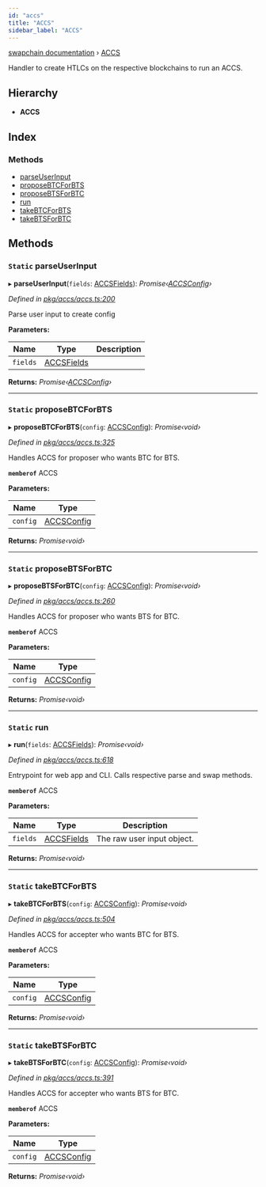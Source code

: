 ```yaml
---
id: "accs"
title: "ACCS"
sidebar_label: "ACCS"
---
```


[swapchain documentation](../globals.md) › [ACCS](accs.md)

Handler to create HTLCs on the respective blockchains to run an ACCS.

## Hierarchy

- **ACCS**

## Index

### Methods

- [parseUserInput](accs.md#static-parseuserinput)
- [proposeBTCForBTS](accs.md#static-proposebtcforbts)
- [proposeBTSForBTC](accs.md#static-proposebtsforbtc)
- [run](accs.md#static-run)
- [takeBTCForBTS](accs.md#static-takebtcforbts)
- [takeBTSForBTC](accs.md#static-takebtsforbtc)

## Methods

### `Static` parseUserInput

▸ **parseUserInput**(`fields`: [ACCSFields](../interfaces/accsfields.md)): _Promise‹[ACCSConfig](../interfaces/accsconfig.md)›_

_Defined in [pkg/accs/accs.ts:200](https://github.com/chronark/swapchain/blob/9502eb6/src/pkg/accs/accs.ts#L200)_

Parse user input to create config

**Parameters:**

| Name     | Type                                      | Description |
| -------- | ----------------------------------------- | ----------- |
| `fields` | [ACCSFields](../interfaces/accsfields.md) |             |

**Returns:** _Promise‹[ACCSConfig](../interfaces/accsconfig.md)›_

---

### `Static` proposeBTCForBTS

▸ **proposeBTCForBTS**(`config`: [ACCSConfig](../interfaces/accsconfig.md)): _Promise‹void›_

_Defined in [pkg/accs/accs.ts:325](https://github.com/chronark/swapchain/blob/9502eb6/src/pkg/accs/accs.ts#L325)_

Handles ACCS for proposer who wants BTC for BTS.

**`memberof`** ACCS

**Parameters:**

| Name     | Type                                      |
| -------- | ----------------------------------------- |
| `config` | [ACCSConfig](../interfaces/accsconfig.md) |

**Returns:** _Promise‹void›_

---

### `Static` proposeBTSForBTC

▸ **proposeBTSForBTC**(`config`: [ACCSConfig](../interfaces/accsconfig.md)): _Promise‹void›_

_Defined in [pkg/accs/accs.ts:260](https://github.com/chronark/swapchain/blob/9502eb6/src/pkg/accs/accs.ts#L260)_

Handles ACCS for proposer who wants BTS for BTC.

**`memberof`** ACCS

**Parameters:**

| Name     | Type                                      |
| -------- | ----------------------------------------- |
| `config` | [ACCSConfig](../interfaces/accsconfig.md) |

**Returns:** _Promise‹void›_

---

### `Static` run

▸ **run**(`fields`: [ACCSFields](../interfaces/accsfields.md)): _Promise‹void›_

_Defined in [pkg/accs/accs.ts:618](https://github.com/chronark/swapchain/blob/9502eb6/src/pkg/accs/accs.ts#L618)_

Entrypoint for web app and CLI. Calls respective parse and swap methods.

**`memberof`** ACCS

**Parameters:**

| Name     | Type                                      | Description                |
| -------- | ----------------------------------------- | -------------------------- |
| `fields` | [ACCSFields](../interfaces/accsfields.md) | The raw user input object. |

**Returns:** _Promise‹void›_

---

### `Static` takeBTCForBTS

▸ **takeBTCForBTS**(`config`: [ACCSConfig](../interfaces/accsconfig.md)): _Promise‹void›_

_Defined in [pkg/accs/accs.ts:504](https://github.com/chronark/swapchain/blob/9502eb6/src/pkg/accs/accs.ts#L504)_

Handles ACCS for accepter who wants BTC for BTS.

**`memberof`** ACCS

**Parameters:**

| Name     | Type                                      |
| -------- | ----------------------------------------- |
| `config` | [ACCSConfig](../interfaces/accsconfig.md) |

**Returns:** _Promise‹void›_

---

### `Static` takeBTSForBTC

▸ **takeBTSForBTC**(`config`: [ACCSConfig](../interfaces/accsconfig.md)): _Promise‹void›_

_Defined in [pkg/accs/accs.ts:391](https://github.com/chronark/swapchain/blob/9502eb6/src/pkg/accs/accs.ts#L391)_

Handles ACCS for accepter who wants BTS for BTC.

**`memberof`** ACCS

**Parameters:**

| Name     | Type                                      |
| -------- | ----------------------------------------- |
| `config` | [ACCSConfig](../interfaces/accsconfig.md) |

**Returns:** _Promise‹void›_
